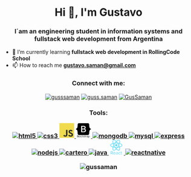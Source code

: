
<h1 align="center">Hi 👋, I'm Gustavo</h1>
<h3 align="center">I´am an engineering student in information systems and fullstack web development from Argentina</h3>



- 🌱 I’m currently learning **fullstack web development in RollingCode School**
- 📫 How to reach me **gustavo.saman@gmail.com**

<h3 align="center">Connect with me:</h3>

<p  align="center">
<a href="https://www.linkedin.com/in/gussaman/" target="blank"><img align="center" src="https://img1.freepng.es/20181227/gli/kisspng-logo-linkedin-computer-icons-portable-network-grap-5c25574033c961.6856893615459510402121.jpg" alt="gusssaman" height="30" width="40" /></a>
 <a href="https://www.instagram.com/guss.saman" target="blank"><img align="center" src="https://img1.freepng.es/20180406/usw/kisspng-logo-cinars-clip-art-logo-instagram-5ac76d35bd6712.0558210015230190617758.jpg" alt="guss.saman" height="30" width="40" /></a>
   <a href="https://github.com/GusSaman" target="blank"><img align="center" src="https://img1.freepng.es/20180824/fhk/kisspng-computer-icons-logo-portable-network-graphics-clip-icons-for-free-iconza-circle-social-5b7fe46ab60475.5423993615351082027456.jpg" alt="GusSaman" height="30" width="40" /></a>
</p>

<h3 align="center">Tools:</ h3>
<p align="center"> <a href="https://developer.mozilla.org/es/docs/Web/HTML" target="_blank" rel="noreferrer"> <img src="https://img1.freepng.es/20180320/csq/kisspng-web-development-html-css3-canvas-element-web-desig-w3c-html5-logo-5ab0c83fd669f3.8573646215215350398782.jpg" alt="html5" width="40" height="40"/> </a>
 <a href="https://developer.mozilla.org/es/docs/Web/CSS" target="_blank" rel="noreferrer"> <img src="https://img1.freepng.es/20180425/fre/kisspng-css3-cascading-style-sheets-logo-html-5ae0e5878323b0.7563296815246882635372.jpg" alt="css3" width="40" height="40"/> </a>  </a>   
 <a href="https://developer.mozilla.org/en-US/docs/Web/JavaScript" target="_blank" rel="noreferrer"> <img src="https://raw.githubusercontent.com/devicons/devicon/master/icons/javascript/javascript-original.svg" alt="javascript" width="40" height="40"/> </a >
 <a href="https://getbootstrap.com" target="_blank" rel="noreferrer"> <img src="https://raw.githubusercontent.com/devicons/devicon/master/icons/bootstrap/bootstrap-plain-wordmark.svg" alt="bootstrap" width="40" height="40"/> </a>
 <a href="https://www.mongodb.com/" target="_blank" rel="noreferrer"> <img src="https://encrypted-tbn0.gstatic.com/images?q=tbn:ANd9GcSHybyNmRDLI19O9PWYQM-Cq-f9kIjnN_UUCkaPiZXwyf5n5Vz76aB7RHOKMNGqPsitSEg&usqp=CAU" alt="mongodb" width="40" height="40"/> </a> <a href="https://www.mysql.com/" target= "_blank" rel="noreferrer"> <img src="https://spng.subpng.com/20180803/bx/kisspng-mysql-database-image-vector-graphics-integrations-opsview-5b648f451747c6.6957402115333169330954.jpg" alt="mysql" width=" 40"height="40"/> </a>
<a href="https://expressjs.com" target="_blank" rel="noreferrer"> <img src="https://img1.freepng.es/20180711/ght/kisspng-express-js-node-js-javascript-mongodb-node-js-5b461d27e2c179.3799330115313216399288.jpg" alt="express" width="40" height="40"/>
<a href="https://nodejs.org" target="_blank" rel="noreferrer"> <img src="https://img1.freepng.es/20180425/xeq/kisspng-node-js-javascript-web-application-express-js-comp-5ae0f84de7b809.1939946215246930699491.jpg" alt="nodejs" width="40" height="40"/> </a> <a href="https://postman. com" target="_blank" rel="noreferrer"> <img src="https://www.vectorlogo.zone/logos/getpostman/getpostman-icon.svg" alt="cartero" width="40" height= "40"/> </a> 
 <a href="https://www.java.com " target="_blank" rel="noreferrer"> <img src="https://img1.freepng.fr/20180805/xwk/kisspng-logo-java-runtime-environment-programming-language-java-util-concurrentmodificationexception-%C3%96mer-5b6766aaf21ab4.3339227715335031469917.jpg" alt="java" width= "40" height="40"/> </a>
 <a href="https://reactjs.org/" target="_blank" rel="noreferrer"> <img src="https://raw.githubusercontent.com/devicons/devicon/master/icons/react/react-original-wordmark.svg" alt="react" width="40" height="40"/> </a> <a href="https://reactnative.dev/" target="_blank" rel="noreferrer"> <img src="https://reactnative.dev/img/header_logo.svg" alt="reactnative" width="40" height=" 40"/> </a> 

<p><img align="center" src="https://github-readme-stats.vercel.app/api/top-langs?username=gussaman&show_icons=true&locale=en&layout=compact" alt="gussaman" /> </p>

